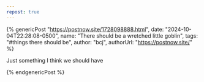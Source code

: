 ```yaml
---
repost: true
---
```


{% genericPost "https://postnow.site/1728098888.html",
    date: "2024-10-04T22:28:08-0500",
    name: "There should be a wretched little goblin",
    tags: "#things there should be",
    author: "bcj",
    authorUrl: "https://postnow.site/" %}
  <p>Just something I think we should have</p>
{% endgenericPost %}
